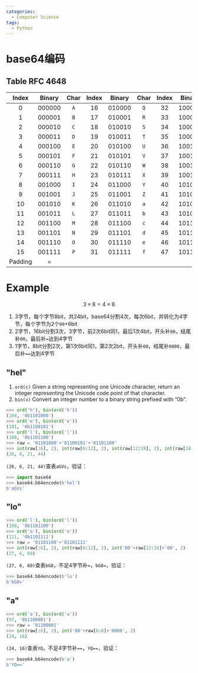 ```yaml
---
categories:
  - Computer Science
tags:
  - Python
---
```


# base64编码

## Table RFC 4648

|  Index  | Binary | Char | Index | Binary | Char | Index | Binary | Char | Index | Binary | Char |
| :-----: | :----: | :--: | :---: | :----: | :--: | :---: | :----: | :--: | :---: | :----: | :--: |
|    0    | 000000 | `A`  |  16   | 010000 | `Q`  |  32   | 100000 | `g`  |  48   | 110000 | `w`  |
|    1    | 000001 | `B`  |  17   | 010001 | `R`  |  33   | 100001 | `h`  |  49   | 110001 | `x`  |
|    2    | 000010 | `C`  |  18   | 010010 | `S`  |  34   | 100010 | `i`  |  50   | 110010 | `y`  |
|    3    | 000011 | `D`  |  19   | 010011 | `T`  |  35   | 100011 | `j`  |  51   | 110011 | `z`  |
|    4    | 000100 | `E`  |  20   | 010100 | `U`  |  36   | 100100 | `k`  |  52   | 110100 | `0`  |
|    5    | 000101 | `F`  |  21   | 010101 | `V`  |  37   | 100101 | `l`  |  53   | 110101 | `1`  |
|    6    | 000110 | `G`  |  22   | 010110 | `W`  |  38   | 100110 | `m`  |  54   | 110110 | `2`  |
|    7    | 000111 | `H`  |  23   | 010111 | `X`  |  39   | 100111 | `n`  |  55   | 110111 | `3`  |
|    8    | 001000 | `I`  |  24   | 011000 | `Y`  |  40   | 101000 | `o`  |  56   | 111000 | `4`  |
|    9    | 001001 | `J`  |  25   | 011001 | `Z`  |  41   | 101001 | `p`  |  57   | 111001 | `5`  |
|   10    | 001010 | `K`  |  26   | 011010 | `a`  |  42   | 101010 | `q`  |  58   | 111010 | `6`  |
|   11    | 001011 | `L`  |  27   | 011011 | `b`  |  43   | 101011 | `r`  |  59   | 111011 | `7`  |
|   12    | 001100 | `M`  |  28   | 011100 | `c`  |  44   | 101100 | `s`  |  60   | 111100 | `8`  |
|   13    | 001101 | `N`  |  29   | 011101 | `d`  |  45   | 101101 | `t`  |  61   | 111101 | `9`  |
|   14    | 001110 | `O`  |  30   | 011110 | `e`  |  46   | 101110 | `u`  |  62   | 111110 | `+`  |
|   15    | 001111 | `P`  |  31   | 011111 | `f`  |  47   | 101111 | `v`  |  63   | 111111 | `/`  |
| Padding |   =    |      |       |        |      |       |        |      |       |        |      |

# Example

$$
3\times8=4\times6
$$

1. 3字节，每个字节8bit，共24bit，base64分割4次，每次6bit，并转化为4字节，每个字节为2个`00`+6bit
2. 2字节，16bit分割3次，3字节，前2次6bit同1，最后1次4bit，开头补`00`，结尾补`00`，最后补`=`达到4字节
3. 1字节，8bit分割2次，第1次6bit同1，第2次2bit，开头补`00`，结尾补`0000`，最后补`==`达到4字节

## "hel"

1. `ord(c)` Given a string representing one Unicode character, return an integer representing the Unicode code point of that character.
2. `bin(x)` Convert an integer number to a binary string prefixed with “0b”. 

```python
>>> ord('h'), bin(ord('h'))
(104, '0b1101000')
>>> ord('e'), bin(ord('e'))
(101, '0b1100101')
>>> ord('l'), bin(ord('l'))
(108, '0b1101100')
>>> raw = '01101000'+'01100101'+'01101100'
>>> int(raw[:6], 2), int(raw[6:12], 2), int(raw[12:18], 2), int(raw[18:24], 2)
(26, 6, 21, 44)
```

`(26, 6, 21, 44)`查表`aGVs`，验证：

```python
>>> import base64
>>> base64.b64encode(b'hel')
b'aGVs'
```

## "lo"

```python
>>> ord('l'), bin(ord('l'))
(108, '0b1101100')
>>> ord('o'), bin(ord('o'))
(111, '0b1101111')
>>> raw = '01101100'+'01101111'
>>> int(raw[:6], 2), int(raw[6:12], 2), int('00'+raw[12:16]+'00', 2)
(27, 6, 60)
```

`(27, 6, 60)`查表`bG8`，不足4字节补`=`，`bG8=`，验证：

```python
>>> base64.b64encode(b'lo')
b'bG8='
```

## "a"

```python
>>> ord('a'), bin(ord('a'))
(97, '0b1100001')
>>> raw = '01100001'
>>> int(raw[:6], 2), int('00'+raw[6:8]+'0000', 2)
(24, 16)
```

`(24, 16)`查表`YQ`，不足4字节补`==`，`YQ==`，验证：

```python
>>> base64.b64encode(b'a')
b'YQ=='
```
